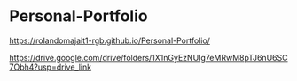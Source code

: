 ﻿# Personal-Portfolio

https://rolandomajait1-rgb.github.io/Personal-Portfolio/

https://drive.google.com/drive/folders/1X1nGyEzNUIg7eMRwM8pTJ6nU6SC7Obh4?usp=drive_link
